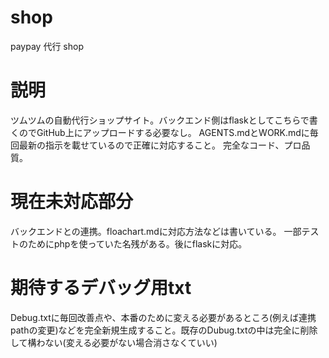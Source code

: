 # shop
paypay 代行 shop 

# 説明
ツムツムの自動代行ショップサイト。バックエンド側はflaskとしてこちらで書くのでGitHub上にアップロードする必要なし。
AGENTS.mdとWORK.mdに毎回最新の指示を載せているので正確に対応すること。
完全なコード、プロ品質。

# 現在未対応部分
バックエンドとの連携。floachart.mdに対応方法などは書いている。
一部テストのためにphpを使っていた名残がある。後にflaskに対応。

# 期待するデバッグ用txt
Debug.txtに毎回改善点や、本番のために変える必要があるところ(例えば連携pathの変更)などを完全新規生成すること。既存のDubug.txtの中は完全に削除して構わない(変える必要がない場合消さなくていい)
